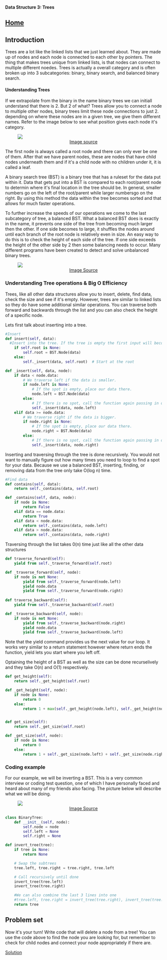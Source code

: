 **Data Structure 3: Trees**

[Home](DataStructuresFinal/welcome.md)
---

## **Introduction**

Trees are a lot like the linked lists that we just learned about. They are made up of nodes and each node is connected to each other by pointers. The thing that makes trees unique from linked lists, is that nodes can connect to multiple different noedes. Trees is actually a overall category and is often broken up into 3 subcategories: binary, binary search, and balanced binary search.

#### Understanding Trees
If we extrapolate from the binary in the name binary trees we can initiall understand that there is 2. But 2 of what? Trees allow you to connect a node to multiple other nodes, binary trees limit these node connections to just 2. depending on where these nodes are in a given tree, we give them different names. Refer to the image below to see what position gives each node it's category.

<!-- Stack image -->
<figure>
<img src="https://scaler.com/topics/images/tree-data-structure-terminologies.webp">
<figcaption align= "center"> <a href="https://www.scaler.com/topics/data-structures/tree-data-structure/">Image source</a></figcaption>
</figure>

The first node is always called a root node and there can only ever be one of them. After that we have parent nodes, these are nodes that have child nodes underneath them and if it's a child node with no children under it, it is called a leaf.

A binary search tree (BST) is a binary tree that has a ruleset for the data put within it. Data that gets put into a BST is compared to each root/parent node to determin where it's final location in the tree should be. In general, smaller numbers go on the left of the root/parent while larger numbersgo on the right. By using this method the data within the tree becomes sorted and that allows for much faster operations.

To further increase the speeds of our operations we come to the last subcategory of tree, a balanced BST. What a balanced BST does is exactly in the name, it prevents one side of the tree from becoming much larger then the other. If one side becomes to large, it shuffles the nodes around until each branch of the root node is relatively even in size. An easy way to do this is to check the height of each side of the tree. If one side exceeds the height of the other side by 2 then some balancing needs to occur. Many different programs have been created to detect and solve unbalanced binary trees.

<figure>
<img src="https://stanford.edu/class/archive/cs/cs106b/cs106b.1158/images/balanced-tree-figure.png">
<figcaption align = "center"> <a href="https://stanford.edu/class/archive/cs/cs106b/cs106b.1158/preview-balanced-tree.shtml">Image Source</a></figcaption>
</figure>

### Understanding Tree operations & Big O Efficiency
Trees, like all other data structures allow you to insert, delete, find data, check the size and see if it's empty. However, trees are similar to linked lists so they do have some additional similar operations. You can traverse both forward and backwards through the list and you can also check the height of a specific node.

Lets first talk about inserting into a tree.

```python
#Insert
def insert(self, data):
  #Insert into the tree. If the tree is empty the first input will become the root.
	if self.root is None:
		self.root = BST.Node(data)
	else:
		self._insert(data, self.root)  # Start at the root

def _insert(self, data, node):
	if data < node.data:
		# We traverse left if the data is smaller.
		if node.left is None:
			# If the spot is empty, place our data there.
			node.left = BST.Node(data)
		else:
			# If there is no spot, call the function again passing in our current location.
			self._insert(data, node.left)
	elif data >= node.data:
		# We traverse right if the data is bigger.
		if node.right is None:
			# If the spot is empty, place our data there.
			node.right = BST.Node(data)
		else:
			# If there is no spot, call the function again passing in our current location.
			self._insert(data, node.right)
```

Inserting and traversing through the tree is done recursively. You would not want to manually figure out how many times you need to loop to find a spot for your data. Because we use a balanced BST, inserting, finding, or removing data from the tree only take O(log n) time. 


```python
#Find data
def contains(self, data):
    return self._contains(data, self.root)

def _contains(self, data, node):
    if node is None:
        return False
    elif data == node.data:
        return True
    elif data < node.data:
        return self._contains(data, node.left)
    elif data > node.data:
        return self._contains(data, node.right)
```

Traversing through the list takes 0(n) time just like all the other data structures

```python
def traverse_forward(self):
    yield from self._traverse_forward(self.root)

def _traverse_forward(self, node):
    if node is not None:
        yield from self._traverse_forward(node.left)
        yield node.data
        yield from self._traverse_forward(node.right)
	
def traverse_backward(self):
    yield from self._traverse_backward(self.root)

def _traverse_backward(self, node):
    if node is not None:
        yield from self._traverse_backward(node.right)
        yield node.data
        yield from self._traverse_backward(node.left)	

```
Note that the yield command provides us the next value for our loop. It works very similar to a return statement however where return ends the function, yield lets you start where you left off.

Optaining the height of a BST as well as the size can be done recurselively and they take O(n) and O(1) respectively.

```python
def get_height(self):
    return self._get_height(self.root)

def _get_height(self, node):
    if node is None:
        return 0
    else:
        return 1 + max(self._get_height(node.left), self._get_height(node.right))


def get_size(self):
    return self._get_size(self.root)

def _get_size(self, node):
    if node is None:
        return 0
    else:
        return 1 + self._get_size(node.left) + self._get_size(node.right)
```


### Coding example
For our example, we will be inverting a BST. This is a very common interview or coding test question, one of which I have personally faced and heard about many of my friends also facing. The picture below will describe what we will be doing.

<figure>
<img src="https://assets.leetcode.com/uploads/2021/03/14/invert1-tree.jpg">
<figcaption align = "center"> <a href="https://leetcode.com/problems/invert-binary-tree/">Image Source</a></figcaption>
</figure>

```python
class BinaryTree:
    def __init__(self, node):
        self.node = node
        self.left = None
        self.right = None

def invert_tree(tree):
    if tree is None:
        return None

    # Swap the subtrees
    tree.left, tree.right = tree.right, tree.left

    # Call recursively until done
    invert_tree(tree.left)
    invert_tree(tree.right)

    #We can also combine the last 3 lines into one
    #tree.left, tree.right = invert_tree(tree.right), invert_tree(tree.left)
    return tree
```

## Problem set
Now it's your turn! Write code that will delete a node from a tree! You can use the code above to find the node you are looking for, but remember to check for child nodes and connect your node appropriately if there are.

[Solution](TreeAnswers.md)
